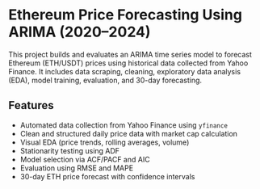 #  Ethereum Price Forecasting Using ARIMA (2020–2024)

This project builds and evaluates an ARIMA time series model to forecast Ethereum (ETH/USDT) prices using historical data collected from Yahoo Finance. It includes data scraping, cleaning, exploratory data analysis (EDA), model training, evaluation, and 30-day forecasting.



##  Features

- Automated data collection from Yahoo Finance using `yfinance`
- Clean and structured daily price data with market cap calculation
- Visual EDA (price trends, rolling averages, volume)
- Stationarity testing using ADF
- Model selection via ACF/PACF and AIC
- Evaluation using RMSE and MAPE
- 30-day ETH price forecast with confidence intervals

